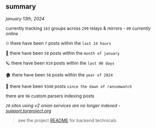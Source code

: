 
## summary
_january 13th, 2024_

currently tracking `163` groups across `299` relays & mirrors - _`99` currently online_

⏲ there have been `7` posts within the `last 24 hours`

🦈 there have been `58` posts within the `month of january`

🪐 there have been `919` posts within the `last 90 days`

🏚 there have been `58` posts within the `year of 2024`

🦕 there have been `9340` posts `since the dawn of ransomwatch`

there are `96` custom parsers indexing posts

_`20` sites using v2 onion services are no longer indexed - [support.torproject.org](https://support.torproject.org/onionservices/v2-deprecation/)_

> see the project [README](https://github.com/joshhighet/ransomwatch#ransomwatch--) for backend technicals
